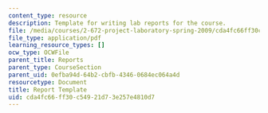 ```yaml
---
content_type: resource
description: Template for writing lab reports for the course.
file: /media/courses/2-672-project-laboratory-spring-2009/cda4fc66ff30c54921d73e257e4810d7_template.pdf
file_type: application/pdf
learning_resource_types: []
ocw_type: OCWFile
parent_title: Reports
parent_type: CourseSection
parent_uid: 0efba94d-64b2-cbfb-4346-0684ec064a4d
resourcetype: Document
title: Report Template
uid: cda4fc66-ff30-c549-21d7-3e257e4810d7
---
```

